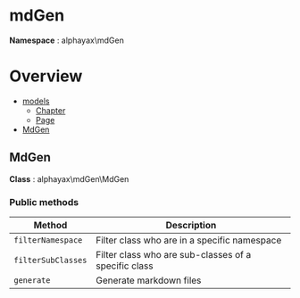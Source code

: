 # mdGen

**Namespace**  : alphayax\mdGen

# Overview

- [models](./models/models.md)
    - [Chapter](models/models.md#Chapter)
    - [Page](models/models.md#Page)
- [MdGen](mdGen.md#MdGen)


<a name="MdGen"></a>
## MdGen

**Class**  : alphayax\mdGen\MdGen

### Public methods

| Method | Description |
|---|---|
| `filterNamespace` | Filter class who are in a specific namespace | 
| `filterSubClasses` | Filter class who are sub-classes of a specific class | 
| `generate` | Generate markdown files | 
